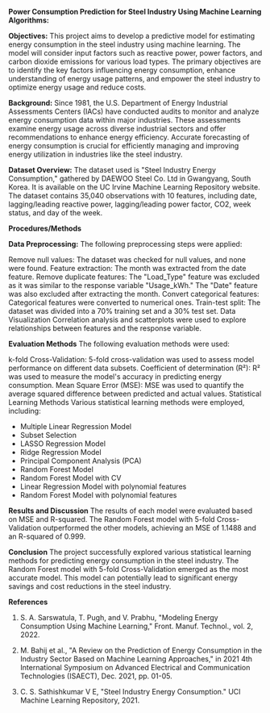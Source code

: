 **Power Consumption Prediction for Steel Industry Using Machine Learning Algorithms:**

**Objectives:**
This project aims to develop a predictive model for estimating energy consumption in the steel industry using machine learning. The model will consider input factors such as reactive power, power factors, and carbon dioxide emissions for various load types. The primary objectives are to identify the key factors influencing energy consumption, enhance understanding of energy usage patterns, and empower the steel industry to optimize energy usage and reduce costs.

**Background:**
Since 1981, the U.S. Department of Energy Industrial Assessments Centers (IACs) have conducted audits to monitor and analyze energy consumption data within major industries. These assessments examine energy usage across diverse industrial sectors and offer recommendations to enhance energy efficiency. Accurate forecasting of energy consumption is crucial for efficiently managing and improving energy utilization in industries like the steel industry.

**Dataset Overview:**
The dataset used is "Steel Industry Energy Consumption," gathered by DAEWOO Steel Co. Ltd in Gwangyang, South Korea. It is available on the UC Irvine Machine Learning Repository website. The dataset contains 35,040 observations with 10 features, including date, lagging/leading reactive power, lagging/leading power factor, CO2, week status, and day of the week.

**Procedures/Methods**

**Data Preprocessing:**
The following preprocessing steps were applied:

Remove null values: The dataset was checked for null values, and none were found.
Feature extraction: The month was extracted from the date feature.
Remove duplicate features: The "Load_Type" feature was excluded as it was similar to the response variable "Usage_kWh." The "Date" feature was also excluded after extracting the month.
Convert categorical features: Categorical features were converted to numerical ones.
Train-test split: The dataset was divided into a 70% training set and a 30% test set.
Data Visualization
Correlation analysis and scatterplots were used to explore relationships between features and the response variable.

**Evaluation Methods**
The following evaluation methods were used:

k-fold Cross-Validation: 5-fold cross-validation was used to assess model performance on different data subsets.
Coefficient of determination (R²): R² was used to measure the model's accuracy in predicting energy consumption.
Mean Square Error (MSE): MSE was used to quantify the average squared difference between predicted and actual values.
Statistical Learning Methods
Various statistical learning methods were employed, including:

* Multiple Linear Regression Model
* Subset Selection
* LASSO Regression Model
* Ridge Regression Model
* Principal Component Analysis (PCA)
* Random Forest Model
* Random Forest Model with CV
* Linear Regression Model with polynomial features
* Random Forest Model with polynomial features

**Results and Discussion**
The results of each model were evaluated based on MSE and R-squared. The Random Forest model with 5-fold Cross-Validation outperformed the other models, achieving an MSE of 1.1488 and an R-squared of 0.999.

**Conclusion**
The project successfully explored various statistical learning methods for predicting energy consumption in the steel industry. The Random Forest model with 5-fold Cross-Validation emerged as the most accurate model. This model can potentially lead to significant energy savings and cost reductions in the steel industry.

**References**
1. S. A. Sarswatula, T. Pugh, and V. Prabhu, "Modeling Energy Consumption Using Machine Learning," Front. Manuf. Technol., vol. 2, 2022.

2. M. Bahij et al., "A Review on the Prediction of Energy Consumption in the Industry Sector Based on Machine Learning Approaches," in 2021 4th International Symposium on Advanced Electrical and Communication Technologies (ISAECT), Dec. 2021, pp. 01-05.

3. C. S. Sathishkumar V E, "Steel Industry Energy Consumption." UCI Machine Learning Repository, 2021.
